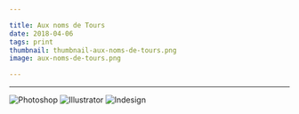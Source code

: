 ```yaml
---

title: Aux noms de Tours
date: 2018-04-06
tags: print
thumbnail: thumbnail-aux-noms-de-tours.png
image: aux-noms-de-tours.png

---
```



---

![Photoshop](/images/icons/photoshop.svg)
![Illustrator](/images/icons/illustrator.svg)
![Indesign](/images/icons/indesign.svg)
